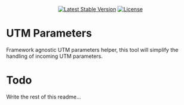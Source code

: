 <p align="center">
    <a href="https://packagist.org/packages/devlop/utm-parameters"><img src="https://img.shields.io/packagist/v/devlop/utm-parameters" alt="Latest Stable Version"></a>
    <a href="https://github.com/devlop-ab/utm-parameters/blob/master/LICENSE.md"><img src="https://img.shields.io/packagist/l/devlop/utm-parameters" alt="License"></a>
</p>

# UTM Parameters

Framework agnostic UTM parameters helper, this tool will simplify the handling of incoming UTM parameters.

# Todo

Write the rest of this readme...
